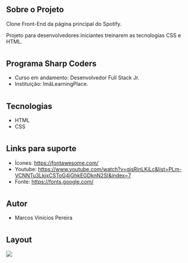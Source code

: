 ## Sobre o Projeto
Clone Front-End da página principal do Spotify.

Projeto para desenvolvedores iniciantes treinarem as tecnologias CSS e HTML.

#
## Programa Sharp Coders
- Curso em andamento: Desenvolvedor Full Stack Jr.
- Instituição: ImãLearningPlace.

#
## Tecnologias
- HTML
- CSS

#
## Links para suporte
- Ícones: https://fontawesome.com/
- Youtube: https://www.youtube.com/watch?v=qjsRinLKiLc&list=PLm-VCNNTu3LkjxCSToG4jGhkEGDknN2SI&index=7
- Fonte: https://fonts.google.com/

#
## Autor
- Marcos Vinícios Pereira

#
## Layout
<img src="https://github.com/marcosvipe/sharpcoders-clone-spotify/blob/main/assets/spotify.gif">
